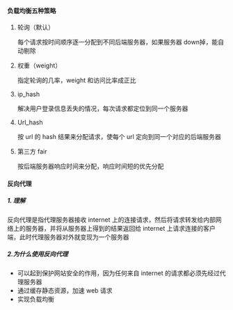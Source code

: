 #### 负载均衡五种策略

1. 轮询（默认）

   每个请求按时间顺序逐一分配到不同后端服务器，如果服务器 down掉，能自动剔除

2. 权重（weight）

   指定轮询的几率，weight 和访问比率成正比

3. ip_hash

   解决用户登录信息丢失的情况，每次请求都定位到同一个服务器

4. Url_hash

   按 url 的 hash 结果来分配请求，使每个 url 定向到同一个对应的后端服务器

5. 第三方 fair

   按后端服务器响应时间来分配，响应时间短的优先分配

#### 反向代理

##### 1. 理解

反向代理是指代理服务器接收 internet 上的连接请求，然后将请求转发给内部网络上的服务器，并将从服务器上得到的结果返回给 internet 上请求连接的客户端，此时代理服务器对外就变现为一个服务器

##### 2.为什么使用反向代理

- 可以起到保护网站安全的作用，因为任何来自 internet 的请求都必须先经过代理服务器
- 通过缓存静态资源，加速 web 请求
- 实现负载均衡

